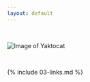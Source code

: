 ```yaml
---
layout: default
---
```




<br>

![Image of Yaktocat](https://octodex.github.com/images/yaktocat.png)

<br>

{% include 03-links.md %}

